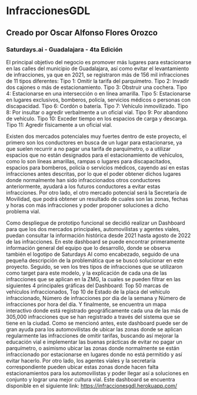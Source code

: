 # InfraccionesGDL
## Creado por Oscar Alfonso Flores Orozco
### Saturdays.ai - Guadalajara - 4ta Edición 

El principal objetivo del negocio es promover más lugares para estacionarse en las calles del municipio de Guadalajara, así como evitar el levantamiento de infracciones, ya que en 2021, se registraron más de 156 mil infracciones de 11 tipos diferentes:
Tipo 1: Omitir la tarifa del parquímetro.
Tipo 2: Invadir dos cajones o más de estacionamiento.
Tipo 3: Obstruir una cochera.
Tipo 4: Estacionarse en una intersección o en línea amarilla.
Tipo 5: Estacionarse en lugares exclusivos, bomberos, policía, servicios médicos o personas con discapacidad.
Tipo 6: Cordón o batería.
Tipo 7: Vehículo inmovilizado.
Tipo 8: Por insultar o agredir verbalmente a un oficial vial.
Tipo 9: Por abandono de vehículo.
Tipo 10: Exceder tiempo en los espacios de carga y descarga.
Tipo 11: Agredir físicamente a un oficial vial.


Existen dos mercados potenciales muy fuertes dentro de este proyecto, el primero son los conductores en busca de un lugar para estacionarse, ya que suelen recurrir a no pagar una tarifa de parquímetro, o a utilizar espacios que no están designados para el estacionamiento de vehículos, como lo son líneas amarillas, rampas o lugares para discapacitados, espacios para bomberos, policía o servicios médicos, cayendo así en estas infracciones antes descritas, por lo que el poder obtener dichos lugares donde normalmente han sido infraccionados otros conductores anteriormente, ayudará a los futuros conductores a evitar estas infracciones. Por otro lado, el otro mercado potencial será la Secretaría de Movilidad, que podrá obtener un resultado de cuales son las zonas, fechas y horas con más infracciones y poder proponer soluciones a dicho problema vial.

Como despliegue de prototipo funcional se decidió realizar un Dashboard para que los dos mercados principales, automovilistas y agentes viales, puedan consultar la información histórica desde 2021 hasta agosto de 2022 de las infracciones. En este dashboard se puede encontrar primeramente información general del equipo que lo desarrolló, donde se observa también el logotipo de Saturdays AI como encabezado, seguido de una pequeña descripción de la problemática que se buscó solucionar en este proyecto. Seguido, se ven los tres tipos de infracciones que se utilizaron como target para este modelo, y la explicación de cada una de las infracciones que se aplican en la ZMG, la cuales se pueden filtrar en las siguientes 4 principales gráficas del Dashboard: Top 50 marcas de vehículos infraccionados, Top 10 de Estado de la placa del vehículo infraccionado, Número de infracciones por día de la semana y Número de infracciones por hora del día. Y finalmente, se encuentra un mapa interactivo donde está registrado geográficamente cada una de las más de 305,000 infracciones que se han registrado a través del sistema que se tiene en la ciudad. Como se mencionó antes, este dashboard puede ser de gran ayuda para los automovilistas de ubicar las zonas donde se aplican regularmente las infracciones de omitir tarifas, buscando así mejorar la educación vial e implementar las buenas prácticas de evitar no pagar un parquímetro, o asimismo ubicar las zonas donde normalmente se están infraccionado por estacionarse en lugares donde no está permitido y así evitar hacerlo. Por otro lado, los agentes viales y la secretaría correspondiente pueden ubicar estas zonas donde hacen falta estacionamientos para los automovilistas y poder llegar así a soluciones en conjunto y lograr una mejor cultura vial. Este dashboard se encuentra disponible en el siguiente link: https://infraccionesgdl.herokuapp.com/
